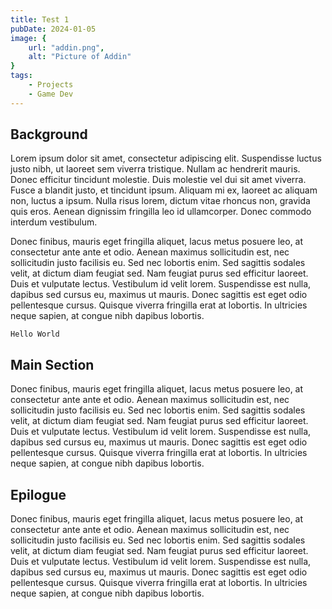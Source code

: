 ```yaml
---
title: Test 1
pubDate: 2024-01-05
image: {
    url: "addin.png",
    alt: "Picture of Addin"
}
tags:
    - Projects
    - Game Dev
---
```


## Background
Lorem ipsum dolor sit amet, consectetur adipiscing elit. Suspendisse luctus justo nibh, ut laoreet sem viverra tristique. Nullam ac hendrerit mauris. Donec efficitur tincidunt molestie. Duis molestie vel dui sit amet viverra. Fusce a blandit justo, et tincidunt ipsum. Aliquam mi ex, laoreet ac aliquam non, luctus a ipsum. Nulla risus lorem, dictum vitae rhoncus non, gravida quis eros. Aenean dignissim fringilla leo id ullamcorper. Donec commodo interdum vestibulum.

Donec finibus, mauris eget fringilla aliquet, lacus metus posuere leo, at consectetur ante ante et odio. Aenean maximus sollicitudin est, nec sollicitudin justo facilisis eu. Sed nec lobortis enim. Sed sagittis sodales velit, at dictum diam feugiat sed. Nam feugiat purus sed efficitur laoreet. Duis et vulputate lectus. Vestibulum id velit lorem. Suspendisse est nulla, dapibus sed cursus eu, maximus ut mauris. Donec sagittis est eget odio pellentesque cursus. Quisque viverra fringilla erat at lobortis. In ultricies neque sapien, at congue nibh dapibus lobortis.

```
Hello World
```

## Main Section
Donec finibus, mauris eget fringilla aliquet, lacus metus posuere leo, at consectetur ante ante et odio. Aenean maximus sollicitudin est, nec sollicitudin justo facilisis eu. Sed nec lobortis enim. Sed sagittis sodales velit, at dictum diam feugiat sed. Nam feugiat purus sed efficitur laoreet. Duis et vulputate lectus. Vestibulum id velit lorem. Suspendisse est nulla, dapibus sed cursus eu, maximus ut mauris. Donec sagittis est eget odio pellentesque cursus. Quisque viverra fringilla erat at lobortis. In ultricies neque sapien, at congue nibh dapibus lobortis.

## Epilogue
Donec finibus, mauris eget fringilla aliquet, lacus metus posuere leo, at consectetur ante ante et odio. Aenean maximus sollicitudin est, nec sollicitudin justo facilisis eu. Sed nec lobortis enim. Sed sagittis sodales velit, at dictum diam feugiat sed. Nam feugiat purus sed efficitur laoreet. Duis et vulputate lectus. Vestibulum id velit lorem. Suspendisse est nulla, dapibus sed cursus eu, maximus ut mauris. Donec sagittis est eget odio pellentesque cursus. Quisque viverra fringilla erat at lobortis. In ultricies neque sapien, at congue nibh dapibus lobortis.